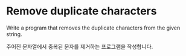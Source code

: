 # Remove duplicate characters

Write a program that removes the duplicate characters from the given string.

주어진 문자열에서 중복된 문자를 제거하는 프로그램을 작성합니다.
